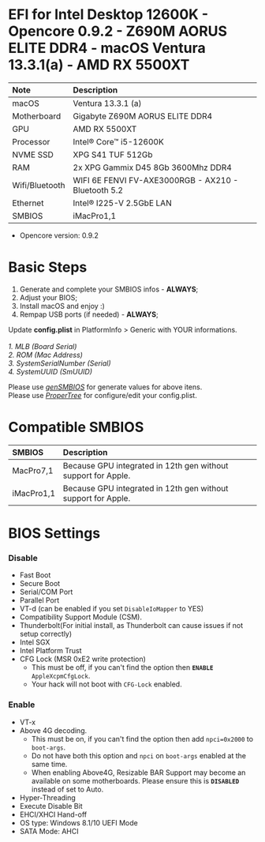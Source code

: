 # EFI for Intel Desktop 12600K - Opencore 0.9.2 - Z690M AORUS ELITE DDR4 - macOS Ventura 13.3.1(a) - AMD RX 5500XT

Note|Description
:----|:----
macOS|Ventura 13.3.1 (a)
Motherboard|Gigabyte Z690M AORUS ELITE DDR4
GPU|AMD RX 5500XT
Processor|Intel® Core™ i5-12600K
NVME SSD|XPG S41 TUF 512Gb
RAM|2x XPG Gammix D45 8Gb 3600Mhz DDR4
Wifi/Bluetooth | WIFI 6E FENVI FV-AXE3000RGB - AX210 - Bluetooth 5.2
Ethernet | Intel® I225-V 2.5GbE LAN
SMBIOS | iMacPro1,1

- Opencore version: 0.9.2

# Basic Steps

1. Generate and complete your SMBIOS infos - **ALWAYS**;
2. Adjust your BIOS;
3. Install macOS and enjoy :)
4. Rempap USB ports (if needed) - **ALWAYS**;

Update **config.plist** in PlatformInfo > Generic with YOUR informations.
<br><br>
*1. MLB (Board Serial)
<br>
2. ROM (Mac Address)
<br>
3. SystemSerialNumber (Serial)
<br>
4. SystemUUID (SmUUID)*

Please use [*genSMBIOS*](https://github.com/corpnewt/GenSMBIOS/archive/refs/heads/master.zip) for generate values for above itens.
<br>
Please use [*ProperTree*](https://github.com/corpnewt/ProperTree/archive/refs/heads/master.zip) for configure/edit your config.plist.

# Compatible SMBIOS

SMBIOS|Description
:----|:----
MacPro7,1|Because GPU integrated in 12th gen without support for Apple.
iMacPro1,1|Because GPU integrated in 12th gen without support for Apple.

# BIOS Settings

### Disable
- Fast Boot
- Secure Boot
- Serial/COM Port
- Parallel Port
- VT-d (can be enabled if you set `DisableIoMapper` to YES)
- Compatibility Support Module (CSM).
- Thunderbolt(For initial install, as Thunderbolt can cause issues if not setup correctly)
- Intel SGX
- Intel Platform Trust
- CFG Lock (MSR 0xE2 write protection)
	- This must be off, if you can't find the option then **`ENABLE`** `AppleXcpmCfgLock`. 
	- Your hack will not boot with `CFG-Lock` enabled.

### Enable
- VT-x
- Above 4G decoding. 
	- This must be on, if you can't find the option then add `npci=0x2000` to `boot-args`. 
	- Do not have both this option and `npci` on `boot-args` enabled at the same time.
	- When enabling Above4G, Resizable BAR Support may become an available on some motherboards. Please ensure this is **`DISABLED`** instead of set to Auto.
- Hyper-Threading
- Execute Disable Bit
- EHCI/XHCI Hand-off
- OS type: Windows 8.1/10 UEFI Mode
- SATA Mode: AHCI
